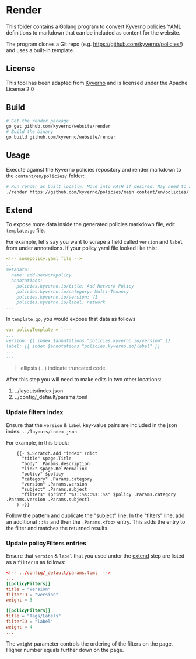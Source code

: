 # Render

This folder contains a Golang program to convert Kyverno policies YAML definitions to markdown that can be included as content for the website.

The program clones a Git repo (e.g. https://github.com/kyverno/policies/) and uses a built-in template.

## License

This tool has been adapted from [Kyverno](https://github.com/kyverno/website) and is licensed under the Apache License 2.0

## Build

```sh
# Get the render package
go get github.com/kyverno/website/render
# Build the binary
go build github.com/kyverno/website/render
```

## Usage

Execute against the Kyverno policies repository and render markdown to the `content/en/policies/` folder:

```sh
# Run render as built locally. Move into PATH if desired. May need to add execute bit.
./render https://github.com/kyverno/policies/main content/en/policies/
```

## Extend

To expose more data inside the generated policies markdown file, edit `template.go` file.

For example, let's say you want to scrape a field called `version` and `label` from under annotations. If your policy yaml file looked like this:

```yaml
<!-- somepolicy.yaml file -->
...
metadata:
  name: add-networkpolicy
  annotations:
    policies.kyverno.io/title: Add Network Policy
    policies.kyverno.io/category: Multi-Tenancy
    policies.kyverno.io/version: V1
    policies.kyverno.io/label: network
...
```

In `template.go`, you would expose that data as follows

```yaml
var policyTemplate = `---
...
version: {{ index $annotations "policies.kyverno.io/version" }}
label: {{ index $annotations "policies.kyverno.io/label" }}
...
---
```

> ellipsis (...) indicate truncated code.

After this step you will need to make edits in two other locations:

1. ../layouts/index.json
2. ../config/_default/params.toml

### Update filters index

Ensure that the `version` & `label` key-value pairs are included in the json index. `../layouts/index.json`

For example, in this block:

```
    {{- $.Scratch.Add "index" (dict 
      "title" $page.Title
      "body" .Params.description
      "link" $page.RelPermalink 
      "policy" $policy
      "category" .Params.category 
      "version" .Params.version
      "subject" .Params.subject
      "filters" (printf "%s::%s::%s::%s" $policy .Params.category .Params.version .Params.subject)
    ) -}}
```

Follow the pattern and duplicate the "subject" line. In the "filters" line, add an additional `::%s` and then the `.Params.<foo>` entry. This adds the entry to the filter and matches the returned results.

### Update policyFilters entries

Ensure that `version` & `label` that you used under the [extend](#extend) step are listed as a `filterID` as follows:

```toml
<!-- ../config/_default/params.toml  -->
...
[[policyFilters]]
title = "Version"
filterID = "version"
weight = 3

[[policyFilters]]
title = "Tags/Labels"
filterID = "label"
weight = 4
...
```

The `weight` parameter controls the ordering of the filters on the page. Higher number equals further down on the page.
